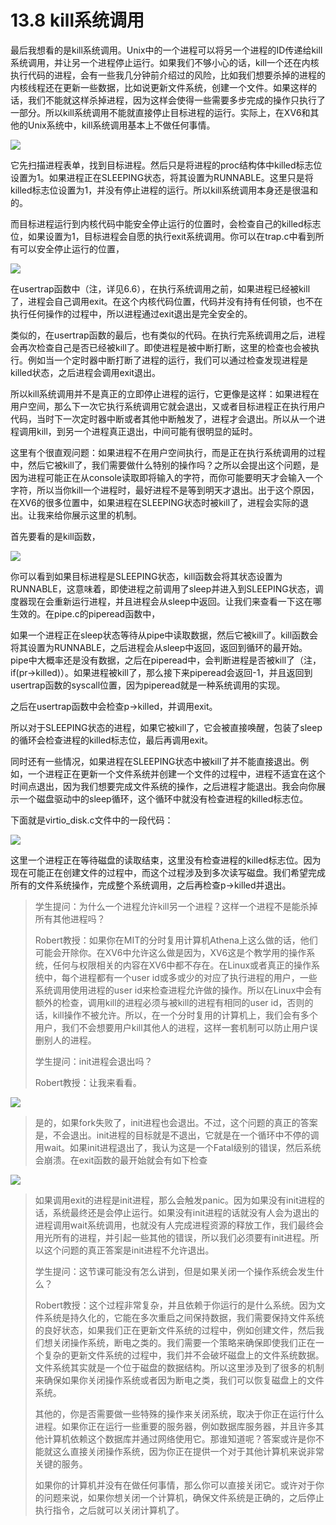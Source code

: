 # 13.8 kill系统调用

最后我想看的是kill系统调用。Unix中的一个进程可以将另一个进程的ID传递给kill系统调用，并让另一个进程停止运行。如果我们不够小心的话，kill一个还在内核执行代码的进程，会有一些我几分钟前介绍过的风险，比如我们想要杀掉的进程的内核线程还在更新一些数据，比如说更新文件系统，创建一个文件。如果这样的话，我们不能就这样杀掉进程，因为这样会使得一些需要多步完成的操作只执行了一部分。所以kill系统调用不能就直接停止目标进程的运行。实际上，在XV6和其他的Unix系统中，kill系统调用基本上不做任何事情。

![](http://cdn.oyjy.top/copydir/2021-06-08-12:18:34--1778153976253239824)

它先扫描进程表单，找到目标进程。然后只是将进程的proc结构体中killed标志位设置为1。如果进程正在SLEEPING状态，将其设置为RUNNABLE。这里只是将killed标志位设置为1，并没有停止进程的运行。所以kill系统调用本身还是很温和的。

而目标进程运行到内核代码中能安全停止运行的位置时，会检查自己的killed标志位，如果设置为1，目标进程会自愿的执行exit系统调用。你可以在trap.c中看到所有可以安全停止运行的位置，

![](http://cdn.oyjy.top/copydir/2021-06-08-12:18:34--418747686267766992)

在usertrap函数中（注，详见6.6），在执行系统调用之前，如果进程已经被kill了，进程会自己调用exit。在这个内核代码位置，代码并没有持有任何锁，也不在执行任何操作的过程中，所以进程通过exit退出是完全安全的。

类似的，在usertrap函数的最后，也有类似的代码。在执行完系统调用之后，进程会再次检查自己是否已经被kill了。即使进程是被中断打断，这里的检查也会被执行。例如当一个定时器中断打断了进程的运行，我们可以通过检查发现进程是killed状态，之后进程会调用exit退出。

所以kill系统调用并不是真正的立即停止进程的运行，它更像是这样：如果进程在用户空间，那么下一次它执行系统调用它就会退出，又或者目标进程正在执行用户代码，当时下一次定时器中断或者其他中断触发了，进程才会退出。所以从一个进程调用kill，到另一个进程真正退出，中间可能有很明显的延时。

这里有个很直观问题：如果进程不在用户空间执行，而是正在执行系统调用的过程中，然后它被kill了，我们需要做什么特别的操作吗？之所以会提出这个问题，是因为进程可能正在从console读取即将输入的字符，而你可能要明天才会输入一个字符，所以当你kill一个进程时，最好进程不是等到明天才退出。出于这个原因，在XV6的很多位置中，如果进程在SLEEPING状态时被kill了，进程会实际的退出。让我来给你展示这里的机制。

首先要看的是kill函数，

![](http://cdn.oyjy.top/copydir/2021-06-08-12:18:34--1778153976253239824)

你可以看到如果目标进程是SLEEPING状态，kill函数会将其状态设置为RUNNABLE，这意味着，即使进程之前调用了sleep并进入到SLEEPING状态，调度器现在会重新运行进程，并且进程会从sleep中返回。让我们来查看一下这在哪生效的。在pipe.c的piperead函数中，


如果一个进程正在sleep状态等待从pipe中读取数据，然后它被kill了。kill函数会将其设置为RUNNABLE，之后进程会从sleep中返回，返回到循环的最开始。pipe中大概率还是没有数据，之后在piperead中，会判断进程是否被kill了（注，if\(pr-&gt;killed\)）。如果进程被kill了，那么接下来piperead会返回-1，并且返回到usertrap函数的syscall位置，因为piperead就是一种系统调用的实现。


之后在usertrap函数中会检查p-&gt;killed，并调用exit。

所以对于SLEEPING状态的进程，如果它被kill了，它会被直接唤醒，包装了sleep的循环会检查进程的killed标志位，最后再调用exit。

同时还有一些情况，如果进程在SLEEPING状态中被kill了并不能直接退出。例如，一个进程正在更新一个文件系统并创建一个文件的过程中，进程不适宜在这个时间点退出，因为我们想要完成文件系统的操作，之后进程才能退出。我会向你展示一个磁盘驱动中的sleep循环，这个循环中就没有检查进程的killed标志位。

下面就是virtio\_disk.c文件中的一段代码：

![](http://cdn.oyjy.top/copydir/2021-06-08-12:18:35--3861575553259432309)

这里一个进程正在等待磁盘的读取结束，这里没有检查进程的killed标志位。因为现在可能正在创建文件的过程中，而这个过程涉及到多次读写磁盘。我们希望完成所有的文件系统操作，完成整个系统调用，之后再检查p-&gt;killed并退出。

> 学生提问：为什么一个进程允许kill另一个进程？这样一个进程不是能杀掉所有其他进程吗？
>
> Robert教授：如果你在MIT的分时复用计算机Athena上这么做的话，他们可能会开除你。在XV6中允许这么做是因为，XV6这是个教学用的操作系统，任何与权限相关的内容在XV6中都不存在。在Linux或者真正的操作系统中，每个进程都有一个user id或多或少的对应了执行进程的用户，一些系统调用使用进程的user id来检查进程允许做的操作。所以在Linux中会有额外的检查，调用kill的进程必须与被kill的进程有相同的user id，否则的话，kill操作不被允许。所以，在一个分时复用的计算机上，我们会有多个用户，我们不会想要用户kill其他人的进程，这样一套机制可以防止用户误删别人的进程。
>
> 学生提问：init进程会退出吗？
>
> Robert教授：让我来看看。

![](http://cdn.oyjy.top/copydir/2021-06-08-12:18:35--5585348392290038986)

> 是的，如果fork失败了，init进程也会退出。不过，这个问题的真正的答案是，不会退出。init进程的目标就是不退出，它就是在一个循环中不停的调用wait。如果init进程退出了，我认为这是一个Fatal级别的错误，然后系统会崩溃。在exit函数的最开始就会有如下检查

![](http://cdn.oyjy.top/copydir/2021-06-08-12:18:35--3019582021745692634)

> 如果调用exit的进程是init进程，那么会触发panic。因为如果没有init进程的话，系统最终还是会停止运行。如果没有init进程的话就没有人会为退出的进程调用wait系统调用，也就没有人完成进程资源的释放工作，我们最终会用光所有的进程，并引起一些其他的错误，所以我们必须要有init进程。所以这个问题的真正答案是init进程不允许退出。
>
> 学生提问：这节课可能没有怎么讲到，但是如果关闭一个操作系统会发生什么？
>
> Robert教授：这个过程非常复杂，并且依赖于你运行的是什么系统。因为文件系统是持久化的，它能在多次重启之间保持数据，我们需要保持文件系统的良好状态，如果我们正在更新文件系统的过程中，例如创建文件，然后我们想关闭操作系统，断电之类的。我们需要一个策略来确保即使我们正在一个复杂的更新文件系统的过程中，我们并不会破坏磁盘上的文件系统数据。文件系统其实就是一个位于磁盘的数据结构。所以这里涉及到了很多的机制来确保如果你关闭操作系统或者因为断电之类，我们可以恢复磁盘上的文件系统。
>
> 其他的，你是否需要做一些特殊的操作来关闭系统，取决于你正在运行什么进程。如果你正在运行一些重要的服务器，例如数据库服务器，并且许多其他计算机依赖这个数据库并通过网络使用它。那谁知道呢？答案或许是你不能就这么直接关闭操作系统，因为你正在提供一个对于其他计算机来说非常关键的服务。
>
> 如果你的计算机并没有在做任何事情，那么你可以直接关闭它。或许对于你的问题来说，如果你想关闭一个计算机，确保文件系统是正确的，之后停止执行指令，之后就可以关闭计算机了。



